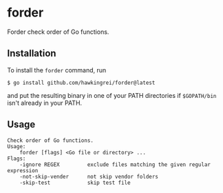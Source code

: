 # forder

Forder check order of Go functions.

## Installation

To install the `forder` command, run

```
$ go install github.com/hawkingrei/forder@latest
```

and put the resulting binary in one of your PATH directories if
`$GOPATH/bin` isn't already in your PATH.

## Usage

```
Check order of Go functions.
Usage:
    forder [flags] <Go file or directory> ...
Flags:
	-ignore REGEX         exclude files matching the given regular expression
	-not-skip-vender      not skip vendor folders
	-skip-test            skip test file
```